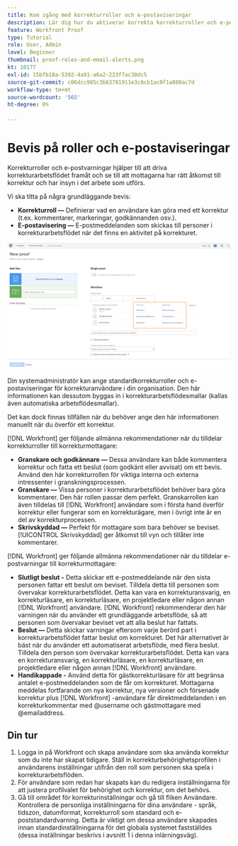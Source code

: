 ```yaml
---
title: Kom igång med korrekturroller och e-postaviseringar
description: Lär dig hur du aktiverar korrekta korrekturroller och e-postvarningar så att korrekturmottagare har tillgång till korrektur och kan se vad som görs i [!DNL  Workfront].
feature: Workfront Proof
type: Tutorial
role: User, Admin
level: Beginner
thumbnail: proof-roles-and-email-alerts.png
kt: 10177
exl-id: 15bfb18a-5392-4a91-a6a2-223f7ac30dc5
source-git-commit: c06dcc985c3b63781911e3c8cb1ac0f1a888ac7d
workflow-type: tm+mt
source-wordcount: '565'
ht-degree: 0%

---
```


# Bevis på roller och e-postaviseringar

Korrekturroller och e-postvarningar hjälper till att driva korrekturarbetsflödet framåt och se till att mottagarna har rätt åtkomst till korrektur och har insyn i det arbete som utförs.

Vi ska titta på några grundläggande bevis:

* **Korrekturroll —** Definierar vad en användare kan göra med ett korrektur (t.ex. kommentarer, markeringar, godkännanden osv.).
* **E-postavisering —** E-postmeddelanden som skickas till personer i korrekturarbetsflödet när det finns en aktivitet på korrekturet.

![En bild av [!UICONTROL Nytt korrektur] fönster med [!UICONTROL Korrekturroll] och [!UICONTROL E-postaviseringar] kolumner markerade.](assets/proof-roles-and-email-alerts.png)

Din systemadministratör kan ange standardkorrekturroller och e-postaviseringar för korrekturanvändare i din organisation. Den här informationen kan dessutom byggas in i korrekturarbetsflödesmallar (kallas även automatiska arbetsflödesmallar).

Det kan dock finnas tillfällen när du behöver ange den här informationen manuellt när du överför ett korrektur.

[!DNL Workfront] ger följande allmänna rekommendationer när du tilldelar korrekturroller till korrekturmottagare:

* **Granskare och godkännare —** Dessa användare kan både kommentera korrektur och fatta ett beslut (som godkänt eller avvisat) om ett bevis. Använd den här korrekturrollen för viktiga interna och externa intressenter i granskningsprocessen.
* **Granskare —** Vissa personer i korrekturarbetsflödet behöver bara göra kommentarer. Den här rollen passar dem perfekt. Granskarrollen kan även tilldelas till [!DNL Workfront] användare som i första hand överför korrektur eller fungerar som en korrekturägare, men i övrigt inte är en del av korrekturprocessen.
* **Skrivskyddad —** Perfekt för mottagare som bara behöver se beviset. [!UICONTROL Skrivskyddad] ger åtkomst till vyn och tillåter inte kommentarer.

[!DNL Workfront] ger följande allmänna rekommendationer när du tilldelar e-postvarningar till korrekturmottagare:

* **Slutligt beslut -** Detta skickar ett e-postmeddelande när den sista personen fattar ett beslut om beviset. Tilldela detta till personen som övervakar korrekturarbetsflödet. Detta kan vara en korrekturansvarig, en korrekturläsare, en korrekturläsare, en projektledare eller någon annan [!DNL Workfront] användare. [!DNL Workfront] rekommenderar den här varningen när du använder ett grundläggande arbetsflöde, så att personen som övervakar beviset vet att alla beslut har fattats.
* **Beslut —** Detta skickar varningar eftersom varje berörd part i korrekturarbetsflödet fattar beslut om korrekturet. Det här alternativet är bäst när du använder ett automatiserat arbetsflöde, med flera beslut. Tilldela den person som övervakar korrekturarbetsflödet. Detta kan vara en korrekturansvarig, en korrekturläsare, en korrekturläsare, en projektledare eller någon annan [!DNL Workfront] användare.
* **Handikappade -** Använd detta för gästkorrekturläsare för att begränsa antalet e-postmeddelanden som de får om korrekturet. Mottagarna meddelas fortfarande om nya korrektur, nya versioner och försenade korrektur plus [!DNL Workfront] -användare får direktmeddelanden i en korrekturkommentar med @username och gästmottagare med @emailaddress.

## Din tur

1. Logga in på Workfront och skapa användare som ska använda korrektur som du inte har skapat tidigare. Ställ in korrekturbehörighetsprofilen i användarens inställningar utifrån den roll som personen ska spela i korrekturarbetsflöden.
1. För användare som redan har skapats kan du redigera inställningarna för att justera profilvalet för behörighet och korrektur, om det behövs.
1. Gå till området för korrekturinställningar och gå till fliken Användare. Kontrollera de personliga inställningarna för dina användare - språk, tidszon, datumformat, korrekturroll som standard och e-poststandardvarning. Detta är viktigt om dessa användare skapades innan standardinställningarna för det globala systemet fastställdes (dessa inställningar beskrivs i avsnitt 1 i denna inlärningsväg).

<!--
Download the proof role and email alert guides to have on hand as you start uploading proofs and assigning proof recipients.
-->

<!--
## Learn more
* Notifications for proof comments and decisions
-->

<!--
## Guides
* Proof roles
* Email alerts
-->
